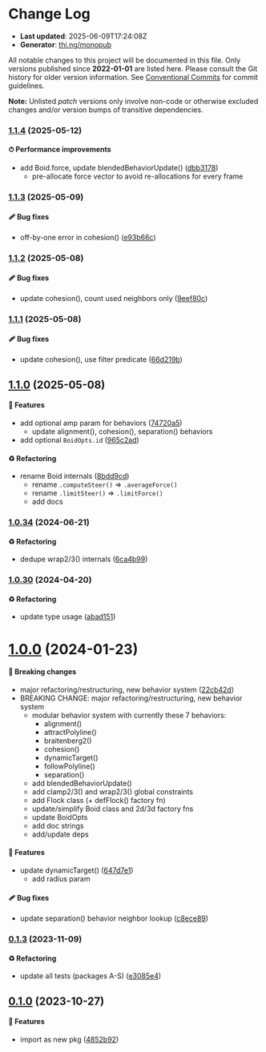 # Change Log

- **Last updated**: 2025-06-09T17:24:08Z
- **Generator**: [thi.ng/monopub](https://thi.ng/monopub)

All notable changes to this project will be documented in this file.
Only versions published since **2022-01-01** are listed here.
Please consult the Git history for older version information.
See [Conventional Commits](https://conventionalcommits.org/) for commit guidelines.

**Note:** Unlisted _patch_ versions only involve non-code or otherwise excluded changes
and/or version bumps of transitive dependencies.

### [1.1.4](https://github.com/thi-ng/umbrella/tree/@thi.ng/boids@1.1.4) (2025-05-12)

#### ⏱ Performance improvements

- add Boid.force, update blendedBehaviorUpdate() ([dbb3178](https://github.com/thi-ng/umbrella/commit/dbb3178))
  - pre-allocate force vector to avoid re-allocations for every frame

### [1.1.3](https://github.com/thi-ng/umbrella/tree/@thi.ng/boids@1.1.3) (2025-05-09)

#### 🩹 Bug fixes

- off-by-one error in cohesion() ([e93b66c](https://github.com/thi-ng/umbrella/commit/e93b66c))

### [1.1.2](https://github.com/thi-ng/umbrella/tree/@thi.ng/boids@1.1.2) (2025-05-08)

#### 🩹 Bug fixes

- update cohesion(), count used neighbors only ([9eef80c](https://github.com/thi-ng/umbrella/commit/9eef80c))

### [1.1.1](https://github.com/thi-ng/umbrella/tree/@thi.ng/boids@1.1.1) (2025-05-08)

#### 🩹 Bug fixes

- update cohesion(), use filter predicate ([66d219b](https://github.com/thi-ng/umbrella/commit/66d219b))

## [1.1.0](https://github.com/thi-ng/umbrella/tree/@thi.ng/boids@1.1.0) (2025-05-08)

#### 🚀 Features

- add optional amp param for behaviors ([74720a5](https://github.com/thi-ng/umbrella/commit/74720a5))
  - update alignment(), cohesion(), separation() behaviors
- add optional `BoidOpts.id` ([965c2ad](https://github.com/thi-ng/umbrella/commit/965c2ad))

#### ♻️ Refactoring

- rename Boid internals ([8bdd9cd](https://github.com/thi-ng/umbrella/commit/8bdd9cd))
  - rename `.computeSteer()` => `.averageForce()`
  - rename `.limitSteer()` => `.limitForce()`
  - add docs

### [1.0.34](https://github.com/thi-ng/umbrella/tree/@thi.ng/boids@1.0.34) (2024-06-21)

#### ♻️ Refactoring

- dedupe wrap2/3() internals ([6ca4b99](https://github.com/thi-ng/umbrella/commit/6ca4b99))

### [1.0.30](https://github.com/thi-ng/umbrella/tree/@thi.ng/boids@1.0.30) (2024-04-20)

#### ♻️ Refactoring

- update type usage ([abad151](https://github.com/thi-ng/umbrella/commit/abad151))

# [1.0.0](https://github.com/thi-ng/umbrella/tree/@thi.ng/boids@1.0.0) (2024-01-23)

#### 🛑 Breaking changes

- major refactoring/restructuring, new behavior system ([22cb42d](https://github.com/thi-ng/umbrella/commit/22cb42d))
- BREAKING CHANGE: major refactoring/restructuring, new behavior system
  - modular behavior system with currently these 7 behaviors:
    - alignment()
    - attractPolyline()
    - braitenberg2()
    - cohesion()
    - dynamicTarget()
    - followPolyline()
    - separation()
  - add blendedBehaviorUpdate()
  - add clamp2/3() and wrap2/3() global constraints
  - add Flock class (+ defFlock() factory fn)
  - update/simplify Boid class and 2d/3d factory fns
  - update BoidOpts
  - add doc strings
  - add/update deps

#### 🚀 Features

- update dynamicTarget() ([647d7e1](https://github.com/thi-ng/umbrella/commit/647d7e1))
  - add radius param

#### 🩹 Bug fixes

- update separation() behavior neighbor lookup ([c8ece89](https://github.com/thi-ng/umbrella/commit/c8ece89))

### [0.1.3](https://github.com/thi-ng/umbrella/tree/@thi.ng/boids@0.1.3) (2023-11-09)

#### ♻️ Refactoring

- update all tests (packages A-S) ([e3085e4](https://github.com/thi-ng/umbrella/commit/e3085e4))

## [0.1.0](https://github.com/thi-ng/umbrella/tree/@thi.ng/boids@0.1.0) (2023-10-27)

#### 🚀 Features

- import as new pkg ([4852b92](https://github.com/thi-ng/umbrella/commit/4852b92))
